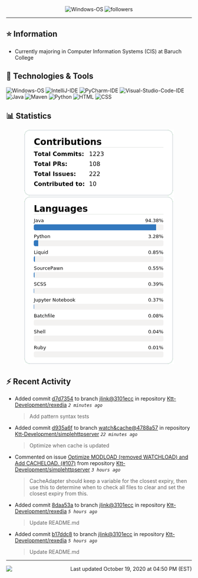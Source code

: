 <div align="center">
    <img 
        src="https://img.shields.io/badge/OS-Windows-informational?style=for-the-badge&color=3278be"
        alt="Windows-OS">
    <img 
        src="https://img.shields.io/github/followers/katsute?color=3278be&style=for-the-badge"
        alt="followers">
</div>

<hr>

## ⭐ Information

 - Currently majoring in Computer Information Systems (CIS) at Baruch College

## 🔧 Technologies & Tools

<img 
    src="https://img.shields.io/badge/OS-Windows-informational?style=flat-square&color=3278be"
    alt="Windows-OS">
<img 
    src="https://img.shields.io/badge/Editor-IntelliJ_IDEA-informational?style=flat-square&logo=intellij-idea&logoColor=white&color=3278be"
    alt="IntelliJ-IDE">
<img 
    src="https://img.shields.io/badge/Editor-PyCharm-informational?style=flat-square&logo=pycharm&logoColor=white&color=3278be"
    alt="PyCharm-IDE">
<img 
    src="https://img.shields.io/badge/Editor-Visual_Studio_Code-informational?style=flat-square&logo=Visual-Studio-Code&logoColor=white&color=3278be"
    alt="Visual-Studio-Code-IDE">
<img 
    src="https://img.shields.io/badge/Code-Java-informational?style=flat-square&logo=java&logoColor=white&color=3278be"
    alt="Java">
<img 
    src="https://img.shields.io/badge/Tools-Maven-informational?style=flat-square&logo=apache-maven&logoColor=white&color=3278be"
    alt="Maven">
<img 
    src="https://img.shields.io/badge/Code-Python-informational?style=flat-square&logo=python&logoColor=white&color=3278be"
    alt="Python">
<img 
    src="https://img.shields.io/badge/Code-HTML-informational?style=flat-square&logo=html5&logoColor=white&color=3278be"
    alt="HTML">
<img 
    src="https://img.shields.io/badge/Code-CSS-informational?style=flat-square&logo=css-wizardry&logoColor=white&color=3278be"
    alt="CSS">

## 📊 Statistics
<div align="center">
    <a href="https://github.com/Katsute/">
        <img src="https://github.com/Katsute/Katsute/blob/main/contributions.png">
    </a>
    <a href="https://github.com/Katsute/">
        <img src="https://github.com/Katsute/Katsute/blob/main/languages.png">
    </a>
</div>

## ⚡ Recent Activity

 - Added commit [d7d7354](https://github.com/Ktt-Development/rexedia/commit/d7d7354484233693ed3254f4b51ee0d121b5837c) to branch [jlink@3101ecc](https://github.com/Ktt-Development/rexedia/tree/jlink@3101ecc) in repository [Ktt-Development/rexedia](https://github.com/Ktt-Development/rexedia)  *`2 minutes ago`*
   > Add pattern syntax tests
 - Added commit [d935a6f](https://github.com/Ktt-Development/simplehttpserver/commit/d935a6fb7d9bec9e6329b02879edabc0f78333c9) to branch [watch&cache@4788a57](https://github.com/Ktt-Development/simplehttpserver/tree/watch&cache@4788a57) in repository [Ktt-Development/simplehttpserver](https://github.com/Ktt-Development/simplehttpserver)  *`22 minutes ago`*
   > Optimize when cache is updated
 - Commented on issue [Optimize MODLOAD (removed WATCHLOAD) and Add CACHELOAD. (#107)](https://github.com/Ktt-Development/simplehttpserver/pull/107#issuecomment-712295992) from repository [Ktt-Development/simplehttpserver](https://github.com/Ktt-Development/simplehttpserver)  *`3 hours ago`*
   > CacheAdapter should keep a variable for the closest expiry, then use this to determine when to check all files to clear and set the closest expiry from this.
 - Added commit [8daa53a](https://github.com/Ktt-Development/rexedia/commit/8daa53a8be2d4296a48211fa2af8e49b8da6de16) to branch [jlink@3101ecc](https://github.com/Ktt-Development/rexedia/tree/jlink@3101ecc) in repository [Ktt-Development/rexedia](https://github.com/Ktt-Development/rexedia)  *`5 hours ago`*
   > Update README.md
 - Added commit [b17ddc8](https://github.com/Ktt-Development/rexedia/commit/b17ddc8bb4acae926d44a85e234d2d0069e83a84) to branch [jlink@3101ecc](https://github.com/Ktt-Development/rexedia/tree/jlink@3101ecc) in repository [Ktt-Development/rexedia](https://github.com/Ktt-Development/rexedia)  *`5 hours ago`*
   > Update README.md

---
<img align="left" src="https://github.com/Katsute/Katsute/workflows/Update%20README.md/badge.svg"><p align="right">Last updated October 19, 2020 at 04:50 PM (EST)</p>
